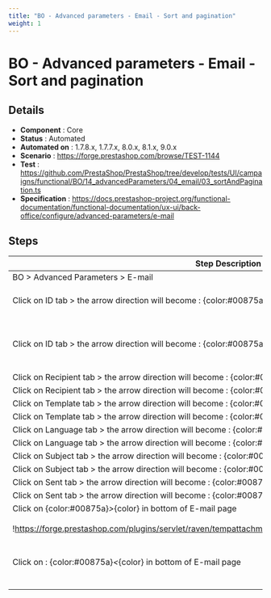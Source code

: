 ```yaml
---
title: "BO - Advanced parameters - Email - Sort and pagination"
weight: 1
---
```


# BO - Advanced parameters - Email - Sort and pagination
## Details
* **Component** : Core
* **Status** : Automated
* **Automated on** : 1.7.8.x, 1.7.7.x, 8.0.x, 8.1.x, 9.0.x
* **Scenario** : https://forge.prestashop.com/browse/TEST-1144
* **Test** : https://github.com/PrestaShop/PrestaShop/tree/develop/tests/UI/campaigns/functional/BO/14_advancedParameters/04_email/03_sortAndPagination.ts
* **Specification** : https://docs.prestashop-project.org/functional-documentation/functional-documentation/ux-ui/back-office/configure/advanced-parameters/e-mail

## Steps
| Step Description | Expected result |
| ----- | ----- |
| BO > Advanced Parameters > E-mail | E-mail page is well displayed |
| Click on ID tab > the arrow direction will become : {color:#00875a}*^*{color} | The data in the table will have an ascending sort by ID<br><br>!https://forge.prestashop.com/plugins/servlet/raven/attachment/1365/ascending.png! |
| Click on ID tab > the arrow direction will become : {color:#00875a}*v*{color} | The data in the table will have an descending sort by ID<br><br> <br><br>!https://forge.prestashop.com/plugins/servlet/raven/attachment/1366/descending.png! |
| Click on Recipient tab > the arrow direction will become : {color:#00875a}*^*{color} | The data in the table is sorted by an alphabetic order from A to Z |
| Click on Recipient tab > the arrow direction will become : {color:#00875a}*v*{color} | The data in the table is sorted by an alphabetic order from Z to A |
| Click on Template tab > the arrow direction will become : {color:#00875a}*^*{color} | The data in the table is sorted by an alphabetic order from A to Z |
| Click on Template tab > the arrow direction will become : {color:#00875a}*v*{color} | The data in the table is sorted by an alphabetic order from Z to A |
| Click on Language tab > the arrow direction will become : {color:#00875a}*^*{color} | The data in the table is sorted by an alphabetic order from A to Z |
| Click on Language tab > the arrow direction will become : {color:#00875a}*v*{color} | The data in the table is sorted by an alphabetic order from Z to A |
| Click on Subject tab > the arrow direction will become : {color:#00875a}*^*{color} | The data in the table is sorted by an alphabetic order from A to Z |
| Click on Subject tab > the arrow direction will become : {color:#00875a}*v*{color} | The data in the table is sorted by an alphabetic order from Z to A |
| Click on Sent tab > the arrow direction will become : {color:#00875a}*^*{color} | The data in the table is sorted from oldest to newest based on date of mail sent |
| Click on Sent tab > the arrow direction will become : {color:#00875a}*v*{color} | The data in the table is sorted from newest to oldest based on date of mail sent |
| Click on {color:#00875a}*>*{color} in bottom of E-mail page<br><br>!https://forge.prestashop.com/plugins/servlet/raven/tempattachment/8688780044051970632/pagination1.png! | The second page of mail is well displayed |
| Click on : {color:#00875a}*<*{color} in bottom of E-mail page | The first page of mail is well displayed<br><br> <br><br>!https://forge.prestashop.com/plugins/servlet/raven/attachment/1370/pagination%202.png! |
